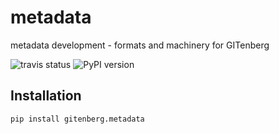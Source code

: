 # metadata
metadata development - formats and machinery for GITenberg

![travis status](https://img.shields.io/travis/gitenberg-dev/metadata.svg)
![PyPI version](https://img.shields.io/pypi/v/gitenberg.metadata.svg)

## Installation

    pip install gitenberg.metadata
